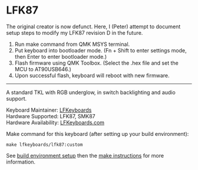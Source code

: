 LFK87
===

The original creator is now defunct. Here, I (Peter) attempt to document setup steps to modify my LFK87 revision D in the future.

1. Run make command from QMK MSYS terminal.
2. Put keyboard into bootloader mode. (Fn + Shift to enter settings mode, then Enter to enter bootloader mode.)
3. Flash firmware using QMK Toolbox. (Select the .hex file and set the MCU to AT90USB646.)
4. Upon successful flash, keyboard will reboot with new firmware.

---

A standard TKL with RGB underglow, in switch backlighting and audio support.

Keyboard Maintainer: [LFKeyboards](https://github.com/lfkeyboards)  
Hardware Supported: LFK87, SMK87  
Hardware Availability: [LFKeyboards.com](https://www.lfkeyboards.com/)

Make command for this keyboard (after setting up your build environment):

    make lfkeyboards/lfk87:custom

See [build environment setup](https://docs.qmk.fm/build_environment_setup.html) then the [make instructions](https://docs.qmk.fm/make_instructions.html) for more information.